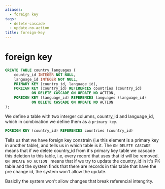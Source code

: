 ```yaml
---
aliases:
  - foreign key
tags:
  - delete-cascade
  - update-no-action
title: foreign-key
---
```


# foreign key

```SQL
CREATE TABLE country_languages (
	country_id INTEGER NOT NULL,
	language_id INTEGER NOT NULL,
	PRIMARY KEY (country_id, language_id),
	FOREIGN KEY (country_id) REFERENCES countries (country_id)
            ON DELETE CASCADE ON UPDATE NO ACTION,
	FOREIGN KEY (language_id) REFERENCES languages (language_id)
            ON DELETE CASCADE ON UPDATE NO ACTION
);
```

We define a table with two interger columns, country_id and language_id, which in combination we define them as a `primary key`.

```SQL
FOREIGN KEY (country_id) REFERENCES countries (country_id)
```

Tells us that we have foreign key constrain (i.e this element is a primary key in another table), and tells us in which table is it.
The `ON DELETE CASCADE` means that if we delete country_id from it's primary key table we cascade this deletion to this table, i.e, every record that uses that id will be removed.
`ON UPDATE NO ACTION ` means that if we try to update the country_id in it's PK table and the system finds that there are records in this table that have the pre change id, the system won't allow the update.

Basiclly the system won't allow changes that break referencial intengrity.
